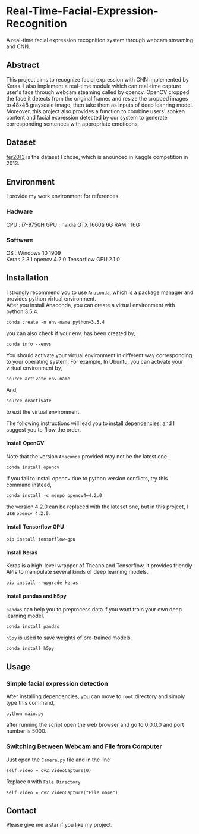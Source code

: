 # Real-Time-Facial-Expression-Recognition
A real-time facial expression recognition system through webcam streaming and CNN.

## Abstract
This project aims to recognize facial expression with CNN implemented by Keras. I also implement a real-time module which can real-time capture user's face through webcam steaming called by opencv. OpenCV cropped the face it detects from the original frames and resize the cropped images to 48x48 grayscale image, then take them as inputs of deep leanring model. Moreover, this project also provides a function to combine users' spoken content and  facial expression detected by our system to generate corresponding sentences with appropriate emoticons.

## Dataset
[fer2013](https://www.kaggle.com/c/challenges-in-representation-learning-facial-expression-recognition-challenge/data) is the dataset I chose, which is anounced in Kaggle competition in 2013.

## Environment
I provide my work environment for references.

### Hadware
CPU : i7-9750H 
GPU : nvidia GTX 1660ti 6G
RAM : 16G  

### Software
OS  : Windows 10 1909  
Keras 2.3.1 
opencv 4.2.0 
Tensorflow GPU 2.1.0

## Installation
I strongly recommend you to use [`Anaconda`](https://www.continuum.io/downloads), which is a package manager and provides python virtual environment.  
After you install Anaconda, you can create a virtual environment with python 3.5.4.
```
conda create -n env-name python=3.5.4
```
you can also check if your env. has been created by,
```
conda info --envs
```
You should activate your virtual environment in different way corresponding to your operating system.
For example, In Ubuntu, you can activate your virtual environment by,
```
source activate env-name
```
And,
```
source deactivate 
```
to exit the virtual environment.

The following instructions will lead you to install dependencies, and I suggest you to fllow the order.

#### Install OpenCV
Note that the version `Anaconda` provided may not be the latest one.
```
conda install opencv
```
If you fail to install opencv due to python version conflicts, try this command instead,
```
conda install -c menpo opencv4=4.2.0
```
the version 4.2.0 can be replaced with the lateset one, but in this project, I use `opencv 4.2.0`.

#### Install Tensorflow GPU

```
pip install tensorflow-gpu
```


#### Install Keras
Keras is a high-level wrapper of Theano and Tensorflow, it provides friendly APIs to manipulate several kinds of deep learning models.
```
pip install --upgrade keras
```
#### Install pandas and h5py
`pandas` can help you to preprocess data if you want train your own deep learning model.
```
conda install pandas
```
`h5py` is used to save weights of pre-trained models.
```
conda install h5py
```

## Usage
### Simple facial expression detection
After installing dependencies, you can move to `root` directory and simply type this command,
```
python main.py
```
after running the script open the web browser and go to 0.0.0.0 and port number is 5000.

### Switching Between Webcam and File from Computer
Just open the `Camera.py` file and in the line

```
self.video = cv2.VideoCapture(0)
```
Replace `0` with `File Directory`

```
self.video = cv2.VideoCapture("File name")
```

## Contact
Please give me a star if you like my project.
